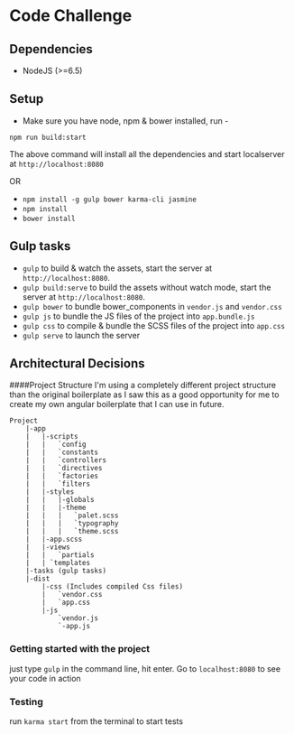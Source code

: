 # Code Challenge

## Dependencies
* NodeJS (>=6.5)

## Setup
* Make sure you have node, npm & bower installed, run -

```npm run build:start```

The above command will install all the dependencies and start localserver at `http://localhost:8080`

OR

* `npm install -g gulp bower karma-cli jasmine`
* `npm install`
* `bower install`

## Gulp tasks

* `gulp` to build & watch the assets, start the server at `http://localhost:8080`.
* `gulp build:serve` to build the assets without watch mode, start the server at `http://localhost:8080`.
* `gulp bower` to bundle bower_components in `vendor.js` and `vendor.css`
* `gulp js` to bundle the JS files of the project into `app.bundle.js`
* `gulp css` to compile & bundle the SCSS files of the project into `app.css`
* `gulp serve` to launch the server

## Architectural Decisions

####Project Structure
I'm using a completely different project structure than the original boilerplate as I saw this as a good opportunity for me to create my own angular boilerplate that I can use in future.
```
Project
	|-app
	|	|-scripts
	|	|	`config
	|	|	`constants
	|	|	`controllers
	|	|	`directives
	|	|	`factories
	|	|	`filters
	|	|-styles
	|	|	|-globals
	|	|	|-theme
	|	|	|	`palet.scss
	|	|	|	`typography
	|	|	|	`theme.scss
	|	|-app.scss
	|	|-views
	|	|	`partials
	|	| `templates
	|-tasks (gulp tasks)
	|-dist
		|-css (Includes compiled Css files)
		|	`vendor.css
		|	`app.css
		|-js
			`vendor.js
			`-app.js
```

### Getting started with the project

just type ```gulp``` in the command line, hit enter. Go to ```localhost:8080``` to see your code in action

### Testing
run `karma start` from the terminal to start tests
